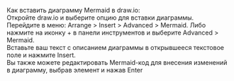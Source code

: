 Как вставить диаграмму Mermaid в draw.io:  
Откройте draw.io и выберите опцию для вставки диаграммы.  
Перейдите в меню: Arrange > Insert > Advanced > Mermaid. Либо нажмите на иконку + в панели инструментов и выберите Advanced > Mermaid.  
Вставьте ваш текст с описанием диаграммы в открывшееся текстовое поле и нажмите Insert.  
Вы также можете редактировать Mermaid-код для внесения изменений в диаграмму, выбрав элемент и нажав Enter  
